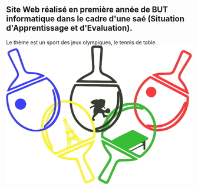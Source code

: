 ## Site Web réalisé en première année de BUT informatique dans le cadre d'une saé (Situation d'Apprentissage et d'Evaluation). 
Le thème est un sport des jeux olympiques, le tennis de table.
![Image](assets/img/logo_final_simple.png "Photo_Readme")
